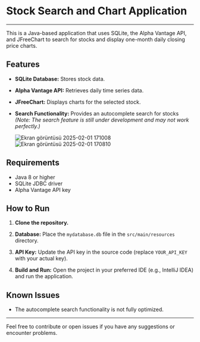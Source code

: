 # Stock Search and Chart Application

---

This is a Java-based application that uses SQLite, the Alpha Vantage API, and JFreeChart to search for stocks and display one-month daily closing price charts.

## Features

- **SQLite Database:** Stores stock data.
- **Alpha Vantage API:** Retrieves daily time series data.
- **JFreeChart:** Displays charts for the selected stock.
- **Search Functionality:** Provides an autocomplete search for stocks  
  *(Note: The search feature is still under development and may not work perfectly.)*

  ![Ekran görüntüsü 2025-02-01 171008](https://github.com/user-attachments/assets/653ece55-5ac8-4b3c-a351-1c3c339b5abe)
  ![Ekran görüntüsü 2025-02-01 170810](https://github.com/user-attachments/assets/67a7cae3-0f0b-4df4-b0dd-3732e6791cd3)
## Requirements

- Java 8 or higher
- SQLite JDBC driver
- Alpha Vantage API key

## How to Run

1. **Clone the repository.**
2. **Database:** Place the `mydatabase.db` file in the `src/main/resources` directory.

3. **API Key:** Update the API key in the source 
code (replace `YOUR_API_KEY` with your actual key).
4. **Build and Run:** Open the project in your preferred IDE (e.g., IntelliJ IDEA) and run the application.

## Known Issues

- The autocomplete search functionality is not fully optimized.

---

Feel free to contribute or open issues if you have any suggestions or encounter problems.
